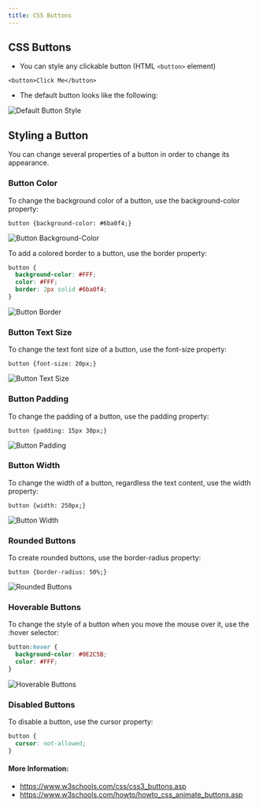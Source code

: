 ```yaml
---
title: CSS Buttons
---
```

## CSS Buttons

* You can style any clickable button (HTML `<button>` element)

`<button>Click Me</button>`

* The default button looks like the following:

![Default Button Style](https://image.ibb.co/kCweAm/button.png "Default Button Style")


## Styling a Button

You can change several properties of a button in order to change its appearance.


### Button Color

To change the background color of a button, use the background-color property:

`button {background-color: #6ba0f4;}`

![Button Background-Color](https://image.ibb.co/f5Xpt6/button_bg_blue.png "Button Background-Color")

To add a colored border to a button, use the border property:

```css
button {
  background-color: #FFF;
  color: #FFF;
  border: 2px solid #6ba0f4;
}
```

![Button Border](https://image.ibb.co/kUqymR/button_border_blue.png "Button Border")


### Button Text Size

To change the text font size of a button, use the font-size property:

`button {font-size: 20px;}`

![Button Text Size](https://image.ibb.co/gM9r6R/button_fontsize.png "Button Text Size")


### Button Padding

To change the padding of a button, use the padding property:

`button {padding: 15px 30px;}`

![Button Padding](https://image.ibb.co/fKer6R/button_padding.png "Button Padding")


### Button Width

To change the width of a button, regardless the text content, use the width property:

`button {width: 250px;}`

![Button Width](https://image.ibb.co/cDgSfm/button_width.png "Button Width")


### Rounded Buttons

To create rounded buttons, use the border-radius property:

`button {border-radius: 50%;}`

![Rounded Buttons](https://image.ibb.co/cfH00m/button_bradius.png "Rounded Buttons")


### Hoverable Buttons

To change the style of a button when you move the mouse over it, use the :hover selector:

```css
button:hover {
  background-color: #0E2C5B;
  color: #FFF;
}
```

![Hoverable Buttons](https://image.ibb.co/hxQnfm/button_hover.png "Hoverable Buttons")


### Disabled Buttons

To disable a button, use the cursor property:

```css
button {
  cursor: not-allowed;
}
```

#### More Information:
* https://www.w3schools.com/css/css3_buttons.asp
* https://www.w3schools.com/howto/howto_css_animate_buttons.asp
